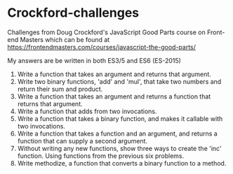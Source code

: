 # Crockford-challenges
Challenges from Doug Crockford's JavaScript Good Parts course on Front-end Masters which can be found at https://frontendmasters.com/courses/javascript-the-good-parts/

My answers are be written in both ES3/5 and ES6 (ES-2015)

1. Write a function that takes an argument and returns that argument.
2. Write two binary functions, 'add' and 'mul', that take two numbers and return their sum and product.
3. Write a function that takes an argument and returns a function that returns that argument.
4. Write a function that adds from two invocations.
5. Write a function that takes a binary function, and makes it callable with two invocations.
6. Write a function that takes a function and an argument, and returns a function that can supply a second argument.
7. Without writing any new functions, show three ways to create the 'inc' function. Using functions from the previous six problems.
8. Write methodize, a function that converts a binary function to a method.
